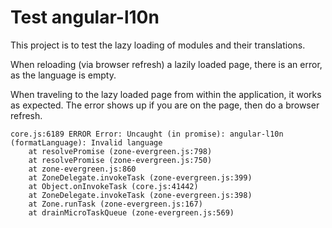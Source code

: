 # Test angular-l10n

This project is to test the lazy loading of modules and their translations.

When reloading (via browser refresh) a lazily loaded page, there is an error, as the language is empty.

When traveling to the lazy loaded page from within the application, it works as expected. The error shows up if you are on the page, then do a browser refresh.

```
core.js:6189 ERROR Error: Uncaught (in promise): angular-l10n (formatLanguage): Invalid language
    at resolvePromise (zone-evergreen.js:798)
    at resolvePromise (zone-evergreen.js:750)
    at zone-evergreen.js:860
    at ZoneDelegate.invokeTask (zone-evergreen.js:399)
    at Object.onInvokeTask (core.js:41442)
    at ZoneDelegate.invokeTask (zone-evergreen.js:398)
    at Zone.runTask (zone-evergreen.js:167)
    at drainMicroTaskQueue (zone-evergreen.js:569)
```
